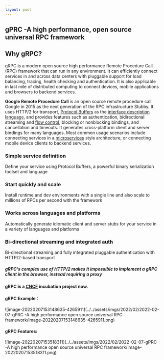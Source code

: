 ```yaml
---
layout: post
---
```


## gPRC -A high performance, open source universal RPC framework



## Why gRPC?

gRPC is a modern open source high performance Remote Procedure Call (RPC) framework that can run in any environment. It can efficiently connect services in and across data centers with pluggable support for load balancing, tracing, health checking and authentication. It is also applicable in last mile of distributed computing to connect devices, mobile applications and browsers to backend services.

**Google Remote Procedure Call** is an open source remote procedure call Google  in 2015 as the next generation of the RPC infrastructure Stubby. It uses HTTP/2 for transport, [Protocol Buffers](https://en.wikipedia.org/wiki/Protocol_Buffers) as the [interface description language](https://en.wikipedia.org/wiki/Interface_description_language), and provides features such as authentication, bidirectional streaming and [flow control](https://en.wikipedia.org/wiki/Flow_control_(data)), blocking or nonblocking bindings, and cancellation and timeouts. It generates cross-platform client and server bindings for many languages. Most common usage scenarios include connecting services in a [microservices](https://en.wikipedia.org/wiki/Microservices) style architecture, or connecting mobile device clients to backend services.



### Simple service definition

Define your service using Protocol Buffers, a powerful binary serialization toolset and language

### Start quickly and scale

Install runtime and dev environments with a single line and also scale to millions of RPCs per second with the framework

### Works across languages and platforms

Automatically generate idiomatic client and server stubs for your service in a variety of languages and platforms

### Bi-directional streaming and integrated auth

Bi-directional streaming and fully integrated pluggable authentication with HTTP/2-based transport

##### gRPC's complex use of HTTP/2 makes it impossible to implement a gRPC client in the browser, instead requiring a proxy



#### gRPC is a [CNCF](https://cncf.io/) incubation project now.



#### gRPC Example：

![image-20220207153148635-4265911](../../assets/imgs/2022/02/2022-02-07-gPRC -A high performance open source universal RPC framework/image-20220207153148635-4265911.png)

#### gRPC Features:

![image-20220207153518311](../../assets/imgs/2022/02/2022-02-07-gPRC -A high performance open source universal RPC framework/image-20220207153518311.png)

